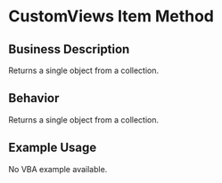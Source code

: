 # CustomViews Item Method

## Business Description
Returns a single object from a collection.

## Behavior
Returns a single object from a collection.

## Example Usage
No VBA example available.